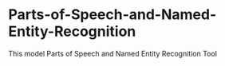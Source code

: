 # Parts-of-Speech-and-Named-Entity-Recognition
This model Parts of Speech and Named Entity Recognition Tool

